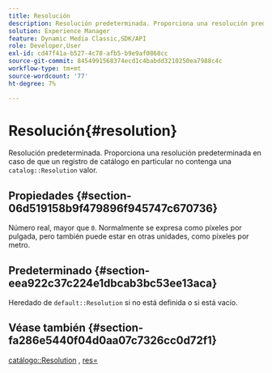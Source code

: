 ```yaml
---
title: Resolución
description: Resolución predeterminada. Proporciona una resolución predeterminada en caso de que un registro de catálogo concreto no contenga un valor de resolución de catálogo válido.
solution: Experience Manager
feature: Dynamic Media Classic,SDK/API
role: Developer,User
exl-id: cd47f41a-b527-4c78-afb5-b9e9af0868cc
source-git-commit: 8454991568374ecd1c4babdd3210250ea7988c4c
workflow-type: tm+mt
source-wordcount: '77'
ht-degree: 7%

---
```


# Resolución{#resolution}

Resolución predeterminada. Proporciona una resolución predeterminada en caso de que un registro de catálogo en particular no contenga una `catalog::Resolution` valor.

## Propiedades {#section-06d519158b9f479896f945747c670736}

Número real, mayor que `0`. Normalmente se expresa como píxeles por pulgada, pero también puede estar en otras unidades, como píxeles por metro.

## Predeterminado {#section-eea922c37c224e1dbcab3bc53ee13aca}

Heredado de `default::Resolution` si no está definida o si está vacío.

## Véase también {#section-fa286e5440f04d0aa07c7326cc0d72f1}

[catálogo::Resolution](../../../../../ir-api/material-cat/image-rendering-api-ref/c-ir-material-catalog/c-ir-material-data-reference/r-ir-resolution-dataref.md#reference-6a2d64c2d72b438fade58a3391569da7) , [res=](../../../../../ir-api/http-protocol/image-rendering-api-ref/c-ir-http-protocol-ref/c-ir-http-protocol-command-reference/r-ir-res.md#reference-0ad9de8887144c83a6db97b4994f7c04)
